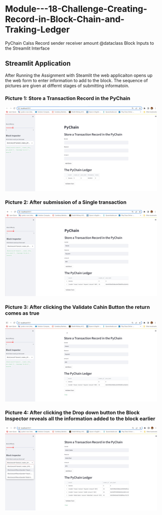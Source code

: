 # Module---18-Challenge-Creating-Record-in-Block-Chain-and-Traking-Ledger
PyChain Calss Record sender receiver amount @dataclass Block Inputs to the Streamlit Interface
## Streamlit Application
After Running the Assignment with Steamlit the web applicaiton opens up the web form to enter information to add to the block. The sequence of pictures are given at differnt stages of submitting informatoin. 

### Picture 1:  Store a Transaction Record in the PyChain
<img src="./Images/Screenshot_1.jpg" width = "500"> <br>

### Picture 2: After submission of a Single transaction
<img src="./Images/Screenshot_2_Input Values.jpg" width = "500"> <br>
 
 ### Picture 3: After clicking the Validate Cahin Button the return comes as true
<img src="./Images/Screenshot_3_Validation Response_True.jpg" width = "500"> <br>


 ### Picture 4: After clicking the Drop down button the Block Inspector reveals all the information added to the block earlier
<img src="./Images/Screenshot_4_Verify the Block Content.jpg" width = "500"> <br>